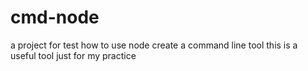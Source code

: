 # cmd-node
a project for test how to use node create a command line tool
this is a useful tool just for my practice

